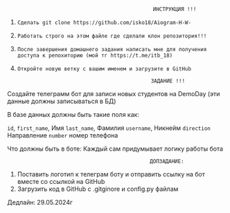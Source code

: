                                                    ИНСТРУКЦИЯ !!!

1. ```Сделать git clone https://github.com/isko18/Aiogram-H-W-```

2. ```Работать строго на этом файле где сделали клон репозитория!!!```

3. ```После завершения домашнего задания написать мне для получения доступа к репохиторию (мой тг https://t.me/itb_18)```

4. ```Откройте новую ветку с вашим именем и загрузите в GitHub```


                                                  ЗАДАНИЕ !!!

Создайте телеграмм бот для записи новых студентов на DemoDay (эти данные должны записываться в БД)

В базе данных должны быть такие поля как: 

```id```,
```first_name```, Имя 
```last_name```, Фамилия
```username```, Никнейм
```direction``` Направление
```number``` номер телефона
 
Что должны быть в боте:
Каждый сам придумывает логику работы бота

 
                                                  ДОПЗАДАНИЕ:
 1. Поставить логотип к телеграм боту и отправить ссылку на бот вместе со ссылкой на GitHub
 2. Загрузить код в GitHub с .gitginore и config.py файлам

Дедлайн: 29.05.2024г
